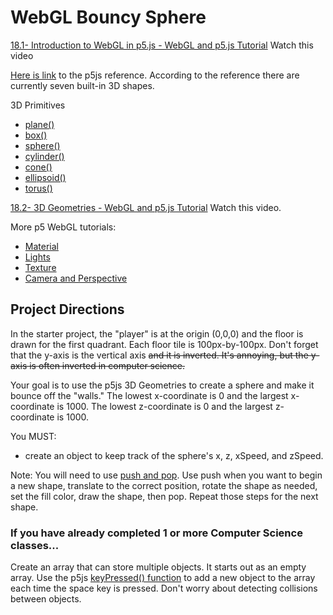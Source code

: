 # WebGL Bouncy Sphere

[18.1- Introduction to WebGL in p5.js - WebGL and p5.js Tutorial](https://drive.google.com/file/d/1WOh8psD1gwwdvk2ezslVElMtPy14pS9Q/view)
Watch this video

[Here is link](https://p5js.org/reference/#group-Shape) to the p5js reference. According to the reference there are currently seven built-in 3D shapes.

3D Primitives
- [plane() ](https://p5js.org/reference/#/p5/plane)
- [box() ](https://p5js.org/reference/#/p5/box)
- [sphere() ](https://p5js.org/reference/#/p5/sphere)
- [cylinder() ](https://p5js.org/reference/#/p5/cylinder)
- [cone() ](https://p5js.org/reference/#/p5/cone)
- [ellipsoid() ](https://p5js.org/reference/#/p5/ellipsoid)
- [torus() ](https://p5js.org/reference/#/p5/torus)


[18.2- 3D Geometries - WebGL and p5.js Tutorial](https://drive.google.com/file/d/1cAs0quH319dZSLfusYtZy3M8CGJvFaMo/view)
Watch this video.

More p5 WebGL tutorials:
- [Material](https://drive.google.com/file/d/16UKcmgDp5Ewjpj5K4vd_aUnDvu2iqzIZ/view?usp=sharing)
- [Lights](https://drive.google.com/file/d/1HGu-eYqTfXFqa7zGCi-DYyIZ0iAW2dx7/view?usp=sharing)
- [Texture](https://drive.google.com/file/d/1VG-7BdMElNZ4aEx8RReTRXwj7ZV77zga/view?usp=sharing)
- [Camera and Perspective](https://drive.google.com/file/d/1vdc6z1GFIi0BxP0CVbkmt9V_pLaVNyht/view?usp=sharing)

## Project Directions

In the starter project, the "player" is at the origin (0,0,0) and the floor is drawn for the first quadrant. Each floor tile is 100px-by-100px. Don't forget that the y-axis is the vertical axis <strike>and it is inverted. It's annoying, but the y-axis is often inverted in computer science.</strike>

Your goal is to use the p5js 3D Geometries to create a sphere and make it bounce off the "walls." The lowest x-coordinate is 0 and the largest x-coordinate is 1000. The lowest z-coordinate is 0 and the largest z-coordinate is 1000.

You MUST:
  - create an object to keep track of the sphere's x, z, xSpeed, and zSpeed.

Note: You will need to use [push and pop](https://p5js.org/reference/#/p5/push). Use push when you want to begin a new shape, translate to the correct position, rotate the shape as needed, set the fill color, draw the shape, then pop. Repeat those steps for the next shape.

### If you have already completed 1 or more Computer Science classes...

Create an array that can store multiple objects. It starts out as an empty array. Use the p5js [keyPressed() function](https://p5js.org/reference/#/p5/keyPressed) to add a new object to the array each time the space key is pressed. Don't worry about detecting collisions between objects.
